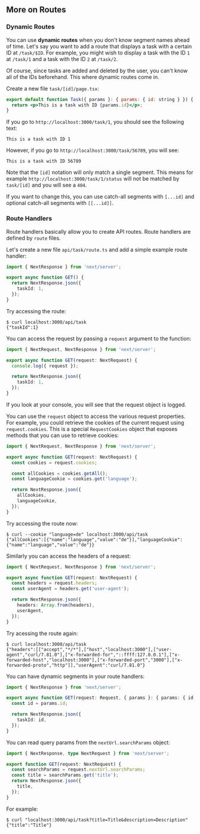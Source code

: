 ## More on Routes

### Dynamic Routes

You can use **dynamic routes** when you don't know segment names ahead of time.
Let's say you want to add a route that displays a task with a certain ID at `/task/$ID`.
For example, you might wish to display a task with the ID `1` at `/task/1` and a task with the ID `2` at `/task/2`.

Of course, since tasks are added and deleted by the user, you can't know all of the IDs beforehand.
This where dynamic routes come in.

Create a new file `task/[id]/page.tsx`:

```jsx
export default function Task({ params }: { params: { id: string } }) {
  return <p>This is a task with ID {params.id}</p>;
}
```

If you go to `http://localhost:3000/task/1`, you should see the following text:

```
This is a task with ID 1
```

However, if you go to `http://localhost:3000/task/56789`, you will see:

```
This is a task with ID 56789
```

Note that the `[id]` notation will only match a single segment.
This means for example `http://localhost:3000/task/1/status` will not be matched by `task/[id]` and you will see a `404`.

If you want to change this, you can use catch-all segments with `[...id]` and optional catch-all segments with `[[...id]]`.

### Route Handlers

Route handlers basically allow you to create API routes.
Route handlers are defined by `route` files.

Let's create a new file `api/task/route.ts` and add a simple example route handler:

```ts
import { NextResponse } from 'next/server';

export async function GET() {
  return NextResponse.json({
    taskId: 1,
  });
}
```

Try accessing the route:

```
$ curl localhost:3000/api/task
{"taskId":1}
```

You can access the request by passing a `request` argument to the function:

```ts
import { NextRequest, NextResponse } from 'next/server';

export async function GET(request: NextRequest) {
  console.log({ request });

  return NextResponse.json({
    taskId: 1,
  });
}
```

If you look at your console, you will see that the request object is logged.

You can use the `request` object to access the various request properties.
For example, you could retrieve the cookies of the current request using `request.cookies`.
This is a special `RequestCookies` object that exposes methods that you can use to retrieve cookies:

```ts
import { NextRequest, NextResponse } from 'next/server';

export async function GET(request: NextRequest) {
  const cookies = request.cookies;

  const allCookies = cookies.getAll();
  const languageCookie = cookies.get('language');

  return NextResponse.json({
    allCookies,
    languageCookie,
  });
}
```

Try accessing the route now:

```
$ curl --cookie "language=de" localhost:3000/api/task
{"allCookies":[{"name":"language","value":"de"}],"languageCookie":{"name":"language","value":"de"}}
```

Similarly you can access the headers of a request:

```ts
import { NextRequest, NextResponse } from 'next/server';

export async function GET(request: NextRequest) {
  const headers = request.headers;
  const userAgent = headers.get('user-agent');

  return NextResponse.json({
    headers: Array.from(headers),
    userAgent,
  });
}
```

Try acessing the route again:

```
$ curl localhost:3000/api/task
{"headers":[["accept","*/*"],["host","localhost:3000"],["user-agent","curl/7.81.0"],["x-forwarded-for","::ffff:127.0.0.1"],["x-forwarded-host","localhost:3000"],["x-forwarded-port","3000"],["x-forwarded-proto","http"]],"userAgent":"curl/7.81.0"}
```

You can have dynamic segments in your route handlers:

```ts
import { NextResponse } from 'next/server';

export async function GET(request: Request, { params }: { params: { id: string } }) {
  const id = params.id;

  return NextResponse.json({
    taskId: id,
  });
}
```

You can read query params from the `nextUrl.searchParams` object:

```ts
import { NextResponse, type NextRequest } from 'next/server';

export function GET(request: NextRequest) {
  const searchParams = request.nextUrl.searchParams;
  const title = searchParams.get('title');
  return NextResponse.json({
    title,
  });
}
```

For example:

```
$ curl "localhost:3000/api/task?title=Title&description=Description"
{"title":"Title"}
```
